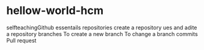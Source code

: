 # hellow-world-hcm
selfteachingGithub essentails
  repositories
    create a repository
    ues and adite a repository
  branches
    To create a new branch
    To change a branch 
  commits
  Pull request
